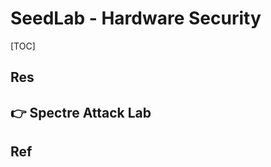 # SeedLab - Hardware Security

[TOC]



## Res


## 👉 Spectre Attack Lab
[👍 Meltdown & Spectre Attack Labs]: https://blog.csdn.net/Chiyuanfeiyu/article/details/124279419
[SEEDLAB2.0-Spectre Attack Lab]: https://blog.csdn.net/yalecaltech/article/details/115802840
[👍 Seedlab | Spectre Attack Lab]: https://ceyewan.top/p/5e644521.html



## Ref


